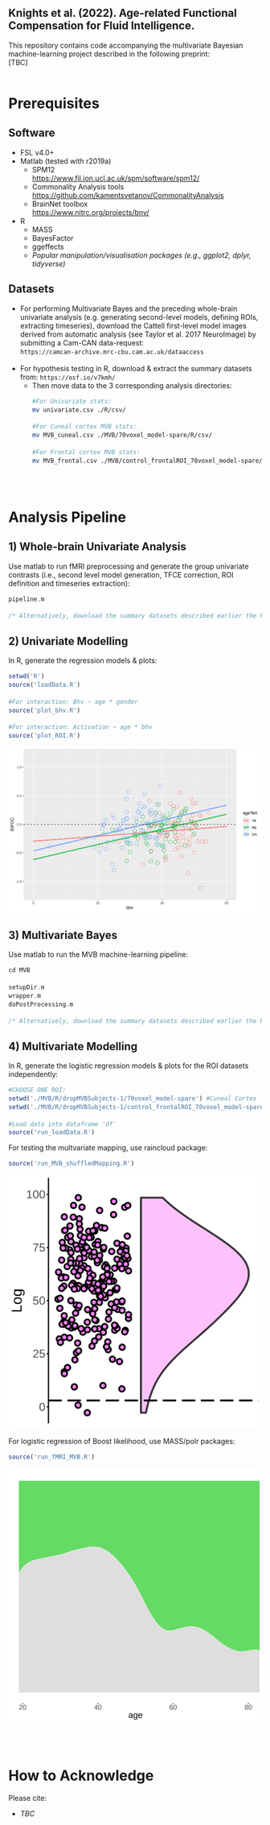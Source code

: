 ## Knights et al. (2022). Age-related Functional Compensation for Fluid Intelligence.

This repository contains code accompanying the multivariate Bayesian machine-learning project described in the following preprint:<br>
[TBC]
<br>
<br>

# **Prerequisites**
## Software
- FSL v4.0+
- Matlab (tested with r2019a)
    - SPM12 <br>
    https://www.fil.ion.ucl.ac.uk/spm/software/spm12/
    - Commonality Analysis tools <br>
    https://github.com/kamentsvetanov/CommonalityAnalysis
    - BrainNet toolbox <br>
    https://www.nitrc.org/projects/bnv/
- R
    - MASS
    - BayesFactor
    - ggeffects
    - *Popular manipulation/visualisation packages (e.g., ggplot2, dplyr, tidyverse)*

 
## Datasets
- For performing Multivariate Bayes and the preceding whole-brain univariate analysis (e.g. generating second-level models, defining ROIs, extracting timeseries), download the  Cattell first-level model images derived from automatic analysis (see Taylor et al. 2017 NeuroImage) by submitting a Cam-CAN data-request: <br>```https://camcan-archive.mrc-cbu.cam.ac.uk/dataaccess``` <br><br>
- For hypothesis testing in R, download & extract the summary datasets from:
```https://osf.io/v7kmh/```
    - Then move data to the 3 corresponding analysis directories:
        ```bash
        #For Univariate stats:
        mv univariate.csv ./R/csv/

        #For Cuneal cortex MVB stats:
        mv MVB_cuneal.csv ./MVB/70voxel_model-spare/R/csv/

        #For Frontal cortex MVB stats:
        mv MVB_frontal.csv ./MVB/control_frontalROI_70voxel_model-spare/R/csv/
        ```
<br>
<br>

# **Analysis Pipeline**
## 1) Whole-brain Univariate Analysis
Use matlab to run fMRI preprocessing and generate the group univariate contrasts (i.e., second level model generation, TFCE correction, ROI definition and timeseries extraction):<br>
```c
pipeline.m

/* Alternatively, download the summary datasets described earlier the Prerequisties section.
```

## **2) Univariate Modelling**
In R, generate the regression models & plots:
<br>
```r
setwd('R')
source('loadData.R')

#For interaction: Bhv ~ age * gender
source('plot_bhv.R')

#For interaction: Activation ~ age * bhv
source('plot_ROI.R')
```

![Cuneal-UnivariateInteraction](./R/lSPOCBYbhv_withAgeTert.png)


## **3) Multivariate Bayes**
Use matlab to run the MVB machine-learning pipeline:
```c
cd MVB

setupDir.m
wrapper.m
doPostProcessing.m

/* Alternatively, download the summary datasets described earlier the Prerequisties section.
```

## **4) Multivariate Modelling**
In R, generate the logistic regression models & plots for the ROI datasets independently:
<br>
```r
#CHOOSE ONE ROI: 
setwd('./MVB/R/dropMVBSubjects-1/70voxel_model-spare') #Cuneal Cortex
setwd('./MVB/R/dropMVBSubjects-1/control_frontalROI_70voxel_model-spare') #Frontal Cortex

#Load data into dataframe 'df'
source('run_loadData.R')
```

For testing the multvariate mapping, use raincloud package:

```r
source('run_MVB_shuffledMapping.R') 
```

![Cuneal-Mapping](./MVB/R/dropMVBSubjects-1/70voxel_model-sparse/images/shuffledMVB.png)

For logistic regression of Boost likelihood, use MASS/polr packages:
```r
source('run_fMRI_MVB.R')
```

![Cuneal-Boost](./MVB/R/dropMVBSubjects-1/70voxel_model-sparse/images/Boost_geom_density.png)

<br>
<br>

# How to Acknowledge
Please cite: <br>
* *TBC*